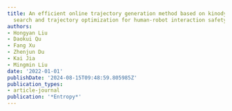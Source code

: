 ```yaml
---
title: An efficient online trajectory generation method based on kinodynamic path
  search and trajectory optimization for human-robot interaction safety
authors:
- Hongyan Liu
- Daokui Qu
- Fang Xu
- Zhenjun Du
- Kai Jia
- Mingmin Liu
date: '2022-01-01'
publishDate: '2024-08-15T09:48:59.805985Z'
publication_types:
- article-journal
publication: '*Entropy*'
---
```

